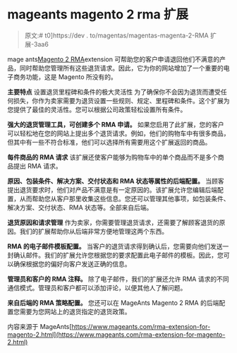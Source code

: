 # mageants magento 2 rma 扩展

> 原文:# t0]https://dev . to/magentas/magentas-magenta-2-RMA 扩展-3aa6

mage ants[Magento 2 RMA](https://www.mageants.com/rma-extension-for-magento-2.html)extension 可帮助您的客户申请退回他们不满意的产品，同时帮助您管理所有这些退货请求。因此，它为你的网站增加了一个重要的电子商务功能，这是 Magento 所没有的。

**主要特点**
设置退货里程碑和条件的极大灵活性
为了确保你不会因为退货而遭受任何损失，你作为卖家需要为退货设置一些规则、规定、里程碑和条件。这个扩展为您提供了最佳的灵活性。您可以根据公司政策轻松设置所有条件。

**强大的退货管理工具，可创建多个 RMA 申请。**
如果您启用了此扩展，您的客户可以轻松地在您的网站上提出多个退货请求。例如，他们的购物车中有很多商品，但其中有一些不符合标准，他们可以选择所有需要用这个扩展返回的商品。

**每件商品的 RMA 请求**
该扩展还使客户能够为购物车中的单个商品而不是多个商品提出 RMA 请求。

**原因、包装条件、解决方案、交付状态和 RMA 状态等属性的后端配置。**
当顾客提出退货要求时，他们对产品不满意是有一定原因的。该扩展允许您编辑后端配置，从而帮助您从客户那里收集这些信息。您还可以管理其他事项，如包装条件、解决方案、交付状态、RMA 状态等。全部来自后端。

**退货原因和请求管理**
作为卖家，你需要管理退货请求，还需要了解顾客退货的原因。我们的扩展帮助你从后端非常方便地管理这两个东西。

**RMA 的电子邮件模板配置。**
当客户的退货请求得到确认后，您需要向他们发送一封确认邮件。我们的扩展允许您根据您的要求配置此电子邮件的模板。因此，您可以确保根据您的偏好向客户发送正确的信息。

**管理员和客户的 RMA 注释。**
除了电子邮件，我们的扩展还允许 RMA 请求的不同通信模式。管理员和客户都可以添加评论，以便其他人了解问题。

**来自后端的 RMA 策略配置。**
您还可以在 MageAnts Magento 2 RMA 的后端配置您需要为您网站上的退货指定的退货政策。

内容来源于 MageAnts[https://www.mageants.com/rma-extension-for-magento-2.html](https://www.mageants.com/rma-extension-for-magento-2.html)